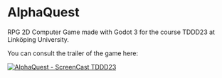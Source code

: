 # AlphaQuest
RPG 2D Computer Game made with Godot 3 for the course TDDD23 at Linköping University.

You can consult the trailer of the game here:

[![AlphaQuest - ScreenCast TDDD23](http://img.youtube.com/vi/kDOf-BziNp0/0.jpg)](http://www.youtube.com/watch?v=kDOf-BziNp0 "AlphaQuest - ScreenCast TDDD23")
